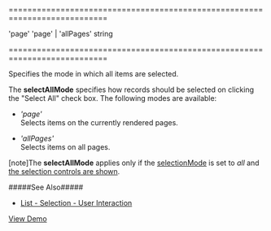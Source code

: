 <!--**
/*-------------------------------------------
    Auto-generated file. Do not modify.
-------------------------------------------

**-->
===========================================================================
<!--default-->'page'<!--/default-->
<!--acceptValues-->'page' | 'allPages'<!--/acceptValues-->
<!--type-->string<!--/type-->
===========================================================================

<!--shortDescription-->
Specifies the mode in which all items are selected.
<!--/shortDescription-->

<!--fullDescription-->
The **selectAllMode** specifies how records should be selected on clicking the "Select All" check box. The following modes are available: 

- *'page'*  
 Selects items on the currently rendered pages.

- *'allPages'*  
 Selects items on all pages.

[note]The **selectAllMode** applies only if the [selectionMode](/Documentation/ApiReference/UI_Widgets/dxList/Configuration/#selectionMode) is set to *all* and [the selection controls are shown](/Documentation/ApiReference/UI_Widgets/dxList/Configuration/#showSelectionControls).

#####See Also#####
- [List - Selection - User Interaction](/Documentation/Guide/Widgets/List/Selection/#User_Interaction)

<a href="https://js.devexpress.com/Demos/WidgetsGallery/Demo/List/ListSelection/jQuery/Light/" class="button orange small fix-width-155" style="margin-right: 20px;" target="_blank">View Demo</a>
<!--/fullDescription-->